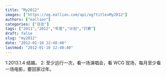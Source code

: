 ```yaml
---
title: "My2012"
images: ["https://og.eallion.com/api/og?title=My2012"]
authors: ["eallion"]
categories: ["日志"]
tags: ["2011","2012","年度","计划","打算"]
draft: false
slug: "my2012"
date: "2012-01-18 12:48:40"
lastmod: "2012-01-18 12:48:40"
---
```


1:2013.1.4 结婚。
2: 至少远行一次，看一场演唱会，看 WCG 现场，每月至少看一场电影，要回家过年。
